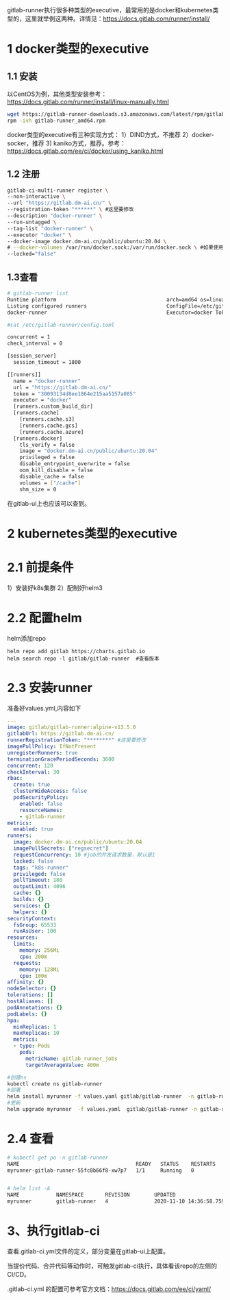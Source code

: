 
gitlab-runner执行很多种类型的executive，最常用的是docker和kubernetes类型的，这里就举例这两种。详情见：https://docs.gitlab.com/runner/install/


# 1 docker类型的executive

## 1.1 安装

以CentOS为例，其他类型安装参考：https://docs.gitlab.com/runner/install/linux-manually.html

```bash 
wget https://gitlab-runner-downloads.s3.amazonaws.com/latest/rpm/gitlab-runner_amd64.rpm 
rpm -ivh gitlab-runner_amd64.rpm
```

docker类型的executive有三种实现方式：
1）DIND方式，不推荐
2）docker-socker，推荐
3) kaniko方式，推荐。参考：https://docs.gitlab.com/ee/ci/docker/using_kaniko.html


## 1.2 注册
```bash
gitlab-ci-multi-runner register \
--non-interactive \
--url "https://gitlab.dm-ai.cn/" \
--registration-token "******" \ #这里要修改
--description "docker-runner" \
--run-untagged \
--tag-list "docker-runner" \
--executor "docker" \
--docker-image docker.dm-ai.cn/public/ubuntu:20.04 \
# --docker-volumes /var/run/docker.sock:/var/run/docker.sock \ #如果使用docker-socket方式，取消这个注释
--locked="false"
```

## 1.3查看
```bash
# gitlab-runner list
Runtime platform                                    arch=amd64 os=linux pid=20903 revision=ece86343 version=13.5.0
Listing configured runners                          ConfigFile=/etc/gitlab-runner/config.toml
docker-runner                                       Executor=docker Token=30093134d8ee1864e215aa5157a085 URL=https://gitlab.dm-ai.cn/
```

```bash
#cat /etc/gitlab-runner/config.toml 

concurrent = 1
check_interval = 0

[session_server]
  session_timeout = 1800

[[runners]]
  name = "docker-runner"
  url = "https://gitlab.dm-ai.cn/"
  token = "30093134d8ee1864e215aa5157a085"
  executor = "docker"
  [runners.custom_build_dir]
  [runners.cache]
    [runners.cache.s3]
    [runners.cache.gcs]
    [runners.cache.azure]
  [runners.docker]
    tls_verify = false
    image = "docker.dm-ai.cn/public/ubuntu:20.04"
    privileged = false
    disable_entrypoint_overwrite = false
    oom_kill_disable = false
    disable_cache = false
    volumes = ["/cache"]
    shm_size = 0
```

在gitlab-ui上也应该可以查到。


# 2 kubernetes类型的executive


# 2.1 前提条件
1）安装好k8s集群
2）配制好helm3

# 2.2 配置helm
helm添加repo

```shell
helm repo add gitlab https://charts.gitlab.io
helm search repo -l gitlab/gitlab-runner  #查看版本
```

# 2.3 安装runner

准备好values.yml,内容如下
```yml
---
image: gitlab/gitlab-runner:alpine-v13.5.0
gitlabUrl: https://gitlab.dm-ai.cn/
runnerRegistrationToken: "********" #这里要修改
imagePullPolicy: IfNotPresent
unregisterRunners: true
terminationGracePeriodSeconds: 3600
concurrent: 120
checkInterval: 30
rbac:
  create: true
  clusterWideAccess: false
  podSecurityPolicy:
    enabled: false
    resourceNames:
    - gitlab-runner
metrics:
  enabled: true
runners:
  image: docker.dm-ai.cn/public/ubuntu:20.04
  imagePullSecrets: ["regsecret"]
  requestConcurrency: 10 #job的并发请求数量，默认是1
  locked: false
  tags: "k8s-runner"
  privileged: false
  pollTimeout: 180
  outputLimit: 4096
  cache: {}
  builds: {}
  services: {}
  helpers: {}
securityContext:
  fsGroup: 65533
  runAsUser: 100
resources:
  limits:
    memory: 256Mi
    cpu: 200m
  requests:
    memory: 128Mi
    cpu: 100m
affinity: {}
nodeSelector: {}
tolerations: []
hostAliases: []
podAnnotations: {}
podLabels: {}
hpa: 
  minReplicas: 1
  maxReplicas: 10
  metrics:
  - type: Pods
    pods:
      metricName: gitlab_runner_jobs
      targetAverageValue: 400m
```


```bash
#创建ns
kubectl create ns gitlab-runner
#部署
helm install myrunner -f values.yaml gitlab/gitlab-runner  -n gitlab-runner
#更新
helm upgrade myrunner  -f values.yaml  gitlab/gitlab-runner -n gitlab-runner
```

# 2.4 查看

```bash
# kubectl get po -n gitlab-runner    
NAME                                      READY   STATUS    RESTARTS   AGE
myrunner-gitlab-runner-55fc8b66f8-xw7p7   1/1     Running   0          164m


# helm list -A
NAME            NAMESPACE       REVISION        UPDATED                                 STATUS          CHART                   APP VERSION
myrunner        gitlab-runner   4               2020-11-10 14:36:58.75958973 +0800 CST  deployed        gitlab-runner-0.22.0    13.5.0     
```




# 3、执行gitlab-ci

查看.gitlab-ci.yml文件的定义，部分变量在gitlab-ui上配置。

当提价代码、合并代码等动作时，可触发gitlab-ci执行，具体看该repo的左侧的CI/CD。

.gitlab-ci.yml 的配置可参考官方文档：https://docs.gitlab.com/ee/ci/yaml/